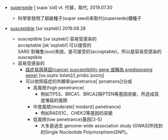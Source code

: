 - [supersede](https://tw.dictionary.search.yahoo.com/search?p=supersede) [͵supɚˋsid] vt. 代替，取代, 2019.07.30
  - 科學家發明了超級種子(super seed)來取代(supersede)爛種子

- [susceptible](https://tw.dictionary.search.yahoo.com/search?p=susceptible) [səˋsɛptəb!] 2019.08.28
  - susceptible [səˋsɛptəb!] 容易受感染的
    <br>acceptable [əkˋsɛptəb!] 可以接受的
    <br>SARS 對豬隻(sus)來說，是可接受的(acceptable)，所以是容易受感染的 susceptible
  - 容易受感染的
    - [癌症易感基因(cancer susceptibility gene 或稱為 predisposing gene)](https://www.ntuh.gov.tw/gene/consult/Pages/cancerge.aspx) [sə͵sɛptəˋbɪlətɪ]/[͵pridɪsˋpozɪŋ]
    - 可以依照癌症的外顯率(penetrance[ˋpɛnətrəns])分成
      - 高風險(high penetrance)
        - 例如TP53、BRCA1、BRCA2與PTEN等基因突變，所造成高度罹癌的風險
      - 中度風險(moderate[ˋmɑdərɪt] penetrance)
        - 例如RAD51C、CHEK2等基因的突變
      - 低風險(low penetrance)基因[3-5]
        - 大多是過去 genome-wide association study (GWAS)所找到的Single Nucleotide Polymorphism(SNP)。
